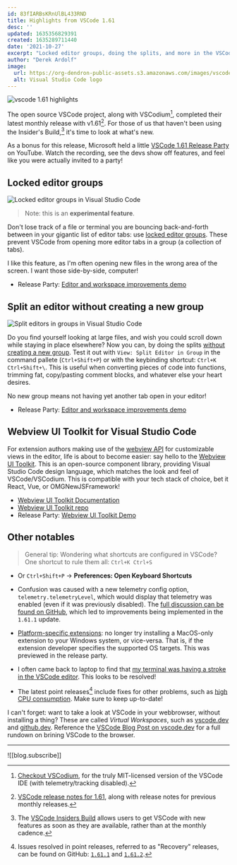 ```yaml
---
id: 83fIARBsKRnUlBL433RND
title: Highlights from VSCode 1.61
desc: ''
updated: 1635356829391
created: 1635289711440
date: '2021-10-27'
excerpt: "Locked editor groups, doing the splits, and more in the VSCode 1.61 release"
author: "Derek Ardolf"
image:
  url: https://org-dendron-public-assets.s3.amazonaws.com/images/vscode-filter-hue-40.png
  alt: Visual Studio Code logo
---
```


![vscode 1.61 highlights](https://org-dendron-public-assets.s3.amazonaws.com/images/vscode-filter-hue-40.png)

The open source VSCode project, along with VSCodium[^1], completed their latest monthly release with v1.61[^2]. For those of us that haven't been using the Insider's Build,[^3] it's time to look at what's new.

As a bonus for this release, Microsoft held a little [VSCode 1.61 Release Party](https://www.youtube.com/watch?v=G4jjCN8uQAg) on YouTube. Watch the recording, see the devs show off features, and feel like you were actually invited to a party!

## Locked editor groups

![Locked editor groups in Visual Studio Code](https://org-dendron-public-assets.s3.amazonaws.com/images/vscode-lock-groups.gif)

> Note: this is an **experimental feature**.

Don't lose track of a file or terminal you are bouncing back-and-forth between in your gigantic list of editor tabs: use [locked editor groups](https://code.visualstudio.com/updates/v1_61#_locked-editor-groups). These prevent VSCode from opening more editor tabs in a group (a collection of tabs).

I like this feature, as I'm often opening new files in the wrong area of the screen. I want those side-by-side, computer!

- Release Party: [Editor and workspace improvements demo](https://www.youtube.com/watch?v=G4jjCN8uQAg&t=1985s)

## Split an editor without creating a new group

![Split editors in groups in Visual Studio Code](https://org-dendron-public-assets.s3.amazonaws.com/images/vscode-split-in-group.gif)

Do you find yourself looking at large files, and wish you could scroll down while staying in place elsewhere? Now you can, by doing the splits [without creating a new group](https://code.visualstudio.com/updates/v1_61#_split-an-editor-without-creating-a-new-group). Test it out with `View: Split Editor in Group` in the command pallete (`Ctrl+Shift+P`) or with the keybinding shortcut: `Ctrl+K Ctrl+Shift+\`. This is useful when converting pieces of code into functions, trimming fat, copy/pasting comment blocks, and whatever else your heart desires.

No new group means not having yet another tab open in your editor!

- Release Party: [Editor and workspace improvements demo](https://www.youtube.com/watch?v=G4jjCN8uQAg&t=1985s)

## Webview UI Toolkit for Visual Studio Code

For extension authors making use of the [webview API](https://code.visualstudio.com/api/extension-guides/webview) for customizable views in the editor, life is about to become easier: say hello to the [Webview UI Toolkit](https://code.visualstudio.com/updates/v1_61#_webview-ui-toolkit-for-visual-studio-code). This is an open-source component library, providing Visual Studio Code design language, which matches the look and feel of VSCode/VSCodium. This is compatible with your tech stack of choice, bet it React, Vue, or OMGNewJSFramework!

- [Webview UI Toolkit Documentation](https://code.visualstudio.com/api/extension-guides/webview)
- [Webview UI Toolkit repo](https://github.com/microsoft/vscode-webview-ui-toolkit)
- Release Party: [Webview UI Toolkit Demo](https://www.youtube.com/watch?v=G4jjCN8uQAg&t=858s)

## Other notables

> General tip: Wondering what shortcuts are configured in VSCode? One shortcut to rule them all: `Ctrl+K Ctrl+S`
- Or `Ctrl+Shift+P` -> **Preferences: Open Keyboard Shortcuts**

- Confusion was caused with a new telemetry config option, `telemetry.telemetryLevel`, which would display that telemetry was enabled (even if it was previously disabled). The [full discussion can be found on GitHub](https://github.com/microsoft/vscode/issues/134660), which led to improvements being implemented in the `1.61.1` update.
- [Platform-specific extensions](https://www.youtube.com/watch?v=G4jjCN8uQAg&t=170s): no longer try installing a MacOS-only extension to your Windows system, or vice-versa. That is, if the extension developer specifies the supported OS targets. This was previewed in the release party.
- I often came back to laptop to find that [my terminal was having a stroke in the VSCode editor](https://github.com/microsoft/vscode/issues/69665). This looks to be resolved!
- The latest point releases[^4] include fixes for other problems, such as [high CPU consumption](https://github.com/microsoft/vscode/issues/134757). Make sure to keep up-to-date!

I can't forget: want to take a look at VSCode in your webbrowser, without installing a thing? These are called _Virtual Workspaces_, such as [vscode.dev](https://vscode.dev/) and [github.dev](https://github.dev/). Reference the [VSCode Blog Post on vscode.dev](https://code.visualstudio.com/blogs/2021/10/20/vscode-dev) for a full rundown on brining VSCode to the browser.

---

![[blog.subscribe]]

[^1]: [Checkout VSCodium](https://vscodium.com/), for the truly MIT-licensed version of the VSCode IDE (with telemetry/tracking disabled).
[^2]: [VSCode release notes for 1.61](https://code.visualstudio.com/updates/v1_61), along with release notes for previous monthly releases.
[^3]: The [VSCode Insiders Build](https://code.visualstudio.com/insiders) allows users to get VSCode with new features as soon as they are available, rather than at the monthly cadence.
[^4]: Issues resolved in point releases, referred to as "Recovery" releases, can be found on GitHub: [`1.61.1`](https://github.com/microsoft/vscode/issues?q=is%3Aissue+milestone%3A%22September+2021+Recovery%22+is%3Aclosed) and [`1.61.2`](https://github.com/microsoft/vscode/issues?q=is%3Aissue+milestone%3A%22September+2021+Recovery+2%22+is%3Aclosed).